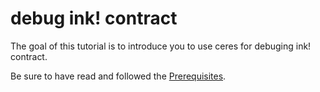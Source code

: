 # debug ink! contract

The goal of this tutorial is to introduce you to use ceres 
for debuging ink! contract.

Be sure to have read and followed the 
[Prerequisites](../../prerequisites).
